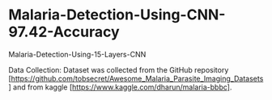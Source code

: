 # Malaria-Detection-Using-CNN-97.42-Accuracy
Malaria-Detection-Using-15-Layers-CNN

Data Collection:
Dataset was collected from the GitHub repository [https://github.com/tobsecret/Awesome_Malaria_Parasite_Imaging_Datasets] and from kaggle [https://www.kaggle.com/dharun/malaria-bbbc].
